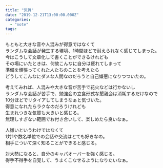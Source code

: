 ```yaml
---
title: "気質"
date: "2019-12-21T13:00:00.000Z"
categories: 
  - "note"
tags: 
---
```


もともと大きな音や人混みが得意ではなくて  
ランダムな会話が発生する環境、1時間ほどで耐えられなく感じてしまった。  
今はこうして文章化して書くことができるけれども  
その場にいたときは、何故こんなに自分は疲れてしまって  
準備を頑張ってくれた人たちのことを考えたら  
どうしてこんなにダメな人間なのだろうと自己嫌悪になりつついたの。

考えてみれば、人混みや大きな音が苦手で花火などは行かないし  
ランダムな会話が苦手で、勉強会の立食形式な懇親会は消耗するだけなので  
10分ほどでリタイアしてしまうなぁと気づいた。  
得意になれたらラクなのだろうけれども  
生まれつきな気質も大きいと感じる。  
無理しすぎない範囲でお付き合いして、楽しめたら良いなぁ。

人嫌いというわけではなくて  
1対1や数名単位での会話や交流はとても好きなの。  
相手について深く知ることができると感じる。

対大勢になると、自分のキャパオーバーを強く感じる。  
得手不得手を自覚して、うまくこなせるようになりたいなぁ。
